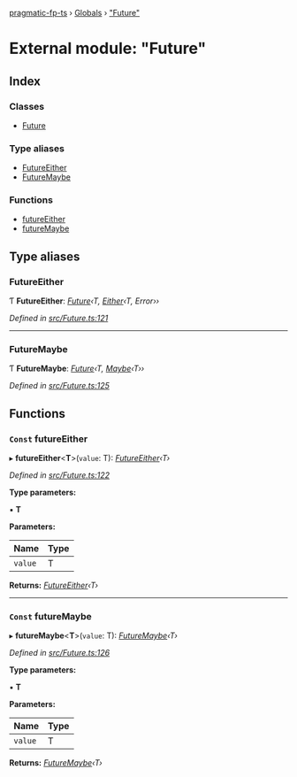 [pragmatic-fp-ts](../README.md) › [Globals](../globals.md) › ["Future"](_future_.md)

# External module: "Future"

## Index

### Classes

* [Future](../classes/_future_.future.md)

### Type aliases

* [FutureEither](_future_.md#futureeither)
* [FutureMaybe](_future_.md#futuremaybe)

### Functions

* [futureEither](_future_.md#const-futureeither)
* [futureMaybe](_future_.md#const-futuremaybe)

## Type aliases

###  FutureEither

Ƭ **FutureEither**: *[Future](../classes/_future_.future.md)‹T, [Either](_either_.md#either)‹T, Error››*

*Defined in [src/Future.ts:121](https://github.com/hermann-p/pragmatic-fp-ts/blob/44257be/src/Future.ts#L121)*

___

###  FutureMaybe

Ƭ **FutureMaybe**: *[Future](../classes/_future_.future.md)‹T, [Maybe](_maybe_.md#maybe)‹T››*

*Defined in [src/Future.ts:125](https://github.com/hermann-p/pragmatic-fp-ts/blob/44257be/src/Future.ts#L125)*

## Functions

### `Const` futureEither

▸ **futureEither**<**T**>(`value`: T): *[FutureEither](_future_.md#futureeither)‹T›*

*Defined in [src/Future.ts:122](https://github.com/hermann-p/pragmatic-fp-ts/blob/44257be/src/Future.ts#L122)*

**Type parameters:**

▪ **T**

**Parameters:**

Name | Type |
------ | ------ |
`value` | T |

**Returns:** *[FutureEither](_future_.md#futureeither)‹T›*

___

### `Const` futureMaybe

▸ **futureMaybe**<**T**>(`value`: T): *[FutureMaybe](_future_.md#futuremaybe)‹T›*

*Defined in [src/Future.ts:126](https://github.com/hermann-p/pragmatic-fp-ts/blob/44257be/src/Future.ts#L126)*

**Type parameters:**

▪ **T**

**Parameters:**

Name | Type |
------ | ------ |
`value` | T |

**Returns:** *[FutureMaybe](_future_.md#futuremaybe)‹T›*
